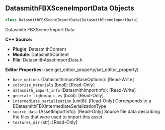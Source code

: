 ## DatasmithFBXSceneImportData Objects

```python
class DatasmithFBXSceneImportData(DatasmithSceneImportData)
```

Datasmith FBXScene Import Data

**C++ Source:**

- **Plugin**: DatasmithContent
- **Module**: DatasmithContent
- **File**: DatasmithAssetImportData.h

**Editor Properties:** (see get_editor_property/set_editor_property)

- ``base_options`` (DatasmithImportBaseOptions):  [Read-Write]
- ``colorize_materials`` (bool):  [Read-Only]
- ``datasmith_import_info`` (DatasmithImportInfo):  [Read-Write]
- ``generate_lightmap_u_vs`` (bool):  [Read-Only]
- ``intermediate_serialization`` (uint8):  [Read-Only] Corresponds to a EDatasmithFBXIntermediateSerializationType
- ``source_data`` (AssetImportInfo):  [Read-Only] Source file data describing the files that were used to import this asset.
- ``textures_dir`` (str):  [Read-Only]

<a id="unreal.DatasmithDeltaGenAssetImportData"></a>